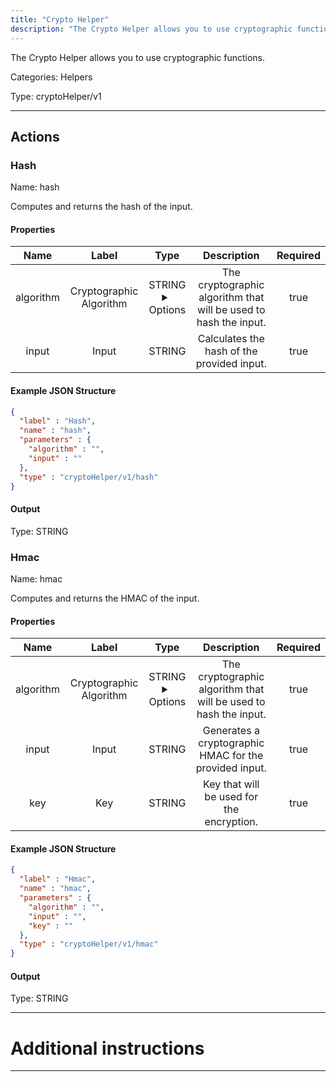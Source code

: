 ```yaml
---
title: "Crypto Helper"
description: "The Crypto Helper allows you to use cryptographic functions."
---
```


The Crypto Helper allows you to use cryptographic functions.


Categories: Helpers


Type: cryptoHelper/v1

<hr />




## Actions


### Hash
Name: hash

Computes and returns the hash of the input.

#### Properties

|      Name       |      Label     |     Type     |     Description     | Required |
|:---------------:|:--------------:|:------------:|:-------------------:|:--------:|
| algorithm | Cryptographic Algorithm | STRING <details> <summary> Options </summary> MD5, SHA-1, SHA-256 </details> | The cryptographic algorithm that will be used to hash the input. | true |
| input | Input | STRING | Calculates the hash of the provided input. | true |

#### Example JSON Structure
```json
{
  "label" : "Hash",
  "name" : "hash",
  "parameters" : {
    "algorithm" : "",
    "input" : ""
  },
  "type" : "cryptoHelper/v1/hash"
}
```

#### Output



Type: STRING








### Hmac
Name: hmac

Computes and returns the HMAC of the input.

#### Properties

|      Name       |      Label     |     Type     |     Description     | Required |
|:---------------:|:--------------:|:------------:|:-------------------:|:--------:|
| algorithm | Cryptographic Algorithm | STRING <details> <summary> Options </summary> HmacMD5, HmacSHA1, HmacSHA256 </details> | The cryptographic algorithm that will be used to hash the input. | true |
| input | Input | STRING | Generates a cryptographic HMAC for the provided input. | true |
| key | Key | STRING | Key that will be used for the encryption. | true |

#### Example JSON Structure
```json
{
  "label" : "Hmac",
  "name" : "hmac",
  "parameters" : {
    "algorithm" : "",
    "input" : "",
    "key" : ""
  },
  "type" : "cryptoHelper/v1/hmac"
}
```

#### Output



Type: STRING










<hr />

# Additional instructions
<hr />

